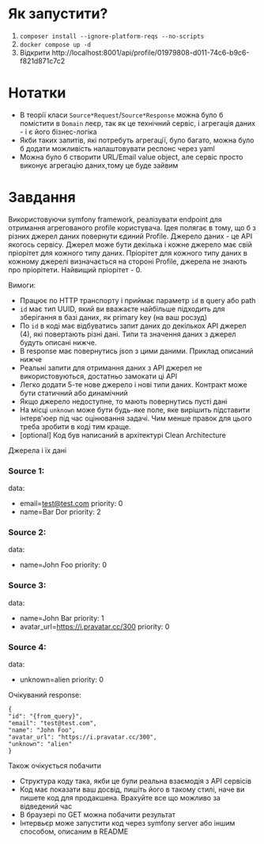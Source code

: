 # Як запустити?
1. `composer install --ignore-platform-reqs --no-scripts`
2. `docker compose up -d`
3. Відкрити http://localhost:8001/api/profile/01979808-d011-74c6-b9c6-f821d871c7c2 

# Нотатки

- В теорії класи `Source*Request`/`Source*Response` можна було б помістити в `Domain` леєр, так як це технічний сервіс, і агрегація даних - і є його бізнес-логіка
- Якби таких запитів, які потребуть агрегації, було багато, можна було б додати можливість налаштовувати респонс через yaml 
- Можна було б створити URL/Email value object, але сервіс просто виконує агрегацію даних,тому це буде зайвим

# Завдання

Використовуючи symfony framework, реалізувати endpoint для отримання агрегованого profile користувача.
Ідея полягає в тому, що б з різних джерел даних повернути єдиний Profile. Джерело даних - це API якогось сервісу. Джерел може бути декілька і кожне джерело має свій пріорітет для кожного типу даних. Пріорітет для кожного типу даних в кожному джерелі визначається на стороні Profile, джерела не знають про пріорітети. Найвищий пріорітет - 0.

Вимоги:


- Працює по HTTP транспорту і приймає параметр `id` в query або path
- `id` має тип UUID, який ви вважаєте найбільше підходить для зберігання в базі даних, як primary key (на ваш росзуд)
- По `id` в коді має відбуватись запит даних до декількох API джерел (4), які повертають різні дані. Типи та значення даних з джерел будуть описані нижче.
- В response має повернутись json з цими даними. Приклад описаний нижче
- Реальні запити для отримання даних з API джерел не використовуються, достатньо замокати ці API
- Легко додати 5-те нове джерело і нові типи даних. Контракт може бути статичний або динамічний
- Якщо джерело недоступне, то мають повернутись пусті дані
- На місці `unknown` може бути будь-яке поле, яке вирішить підставити інтерв'юер під час оцінювання задачі. Чим менше правок для цього треба зробити в коді тим краще.
- [optional] Код був написаний в архітектурі Clean Architecture



Джерела і їх дані



### Source 1:
data:
- email=test@test.com
  priority: 0
- name=Bar Dor
  priority: 2


### Source 2:
data:
- name=John Foo
  priority: 0


### Source 3:
data:
- name=John Bar
  priority: 1
- avatar_url=https://i.pravatar.cc/300
  priority: 0

### Source 4:
data:
- unknown=alien priority: 0

Очікуваний response:
```
{
"id": "{from_query}",
"email": "test@test.com",
"name": "John Foo",
"avatar_url": "https://i.pravatar.cc/300",
"unknown": "alien"
}
```

Також очікується побачити
- Структура коду така, якби це були реальна взаємодія з API сервісів
- Код має показати ваш досвід, пишіть його в такому стилі, наче ви пишете код для продакшена. Врахуйте все що можливо за відведений час
- В браузері по GET можна побачити результат
- Інтервьєр може запустити код через symfony server або іншим способом, описаним в README

